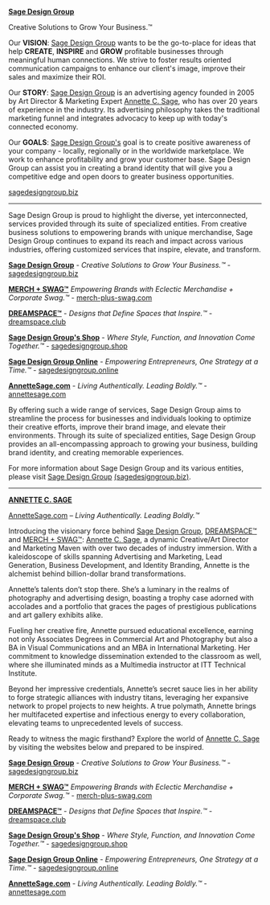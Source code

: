 **[Sage Design Group](https://sagedesigngroup.biz/)**

Creative Solutions to Grow Your Business.™

Our **VISION**: [Sage Design Group](https://sagedesigngroup.online/) wants to be the go-to-place for ideas that help **CREATE**, **INSPIRE** and **GROW** profitable businesses through meaningful human connections. We strive to foster results oriented communication campaigns to enhance our client's image, improve their sales and maximize their ROI.

Our **STORY**: [Sage Design Group](https://sagedesigngroup.biz/) is an advertising agency founded in 2005 by Art Director & Marketing Expert [Annette C. Sage](https://annettesage.com/), who has over 20 years of experience in the industry. Its advertising philosophy takes the traditional marketing funnel and integrates advocacy to keep up with today's connected economy.

Our **GOALS**: [Sage Design Group's](https://sagedesigngroup.biz/) goal is to create positive awareness of your company - locally, regionally or in the worldwide marketplace. We work to enhance profitability and grow your customer base. Sage Design Group can assist you in creating a brand identity that will give you a competitive edge and open doors to greater business opportunities.

[sagedesigngroup.biz](https://sagedesigngroup.biz/)

- - - - - - - - - - - - - - - - - - - - - - - - - - - - - - - - - - - - - - - - - - - -

Sage Design Group is proud to highlight the diverse, yet interconnected, services provided through its suite of specialized entities. From creative business solutions to empowering brands with unique merchandise, Sage Design Group continues to expand its reach and impact across various industries, offering customized services that inspire, elevate, and transform.

**[Sage Design Group](https://sagedesigngroup.biz/)** - 
_Creative Solutions to Grow Your Business.™_ - 
[sagedesigngroup.biz](https://sagedesigngroup.biz/)

**[MERCH + SWAG™](https://merch-plus-swag.com/)** 
_Empowering Brands with Eclectic Merchandise + Corporate Swag.™_ - 
[merch-plus-swag.com](https://merch-plus-swag.com/)

**[DREAMSPACE™](https://dreamspace.club/)** - 
_Designs that Define Spaces that Inspire.™_ - 
[dreamspace.club](https://dreamspace.club/)

**[Sage Design Group's Shop](https://sagedesigngroup.shop/)** - 
_Where Style, Function, and Innovation Come Together.™_ - 
[sagedesigngroup.shop](https://sagedesigngroup.shop/)

**[Sage Design Group Online](https://sagedesigngroup.online/)** - 
_Empowering Entrepreneurs, One Strategy at a Time.™_ - 
[sagedesigngroup.online](https://sagedesigngroup.online/)

**[AnnetteSage.com](https://annettesage.com/)** - 
_Living Authentically. Leading Boldly.™_ - 
[annettesage.com](https://annettesage.com/)

By offering such a wide range of services, Sage Design Group aims to streamline the process for businesses and individuals looking to optimize their creative efforts, improve their brand image, and elevate their environments. Through its suite of specialized entities, Sage Design Group provides an all-encompassing approach to growing your business, building brand identity, and creating memorable experiences.

For more information about Sage Design Group and its various entities, please visit [Sage Design Group](https://sagedesigngroup.biz/) [(sagedesigngroup.biz)](https://sagedesigngroup.biz/).

- - - - - - - - - - - - - - - - - - - - - - - - - - - - - - - - - - - - - - - - - - - -

**[ANNETTE C. SAGE](https://annettesage.com/)**

[AnnetteSage.com](https://annettesage.com/) – _Living Authentically. Leading Boldly.™_

Introducing the visionary force behind [Sage Design Group](https://sagedesigngroup.biz/), [DREAMSPACE™](https://dreamspace.club/) and [MERCH + SWAG™](https://merch-plus-swag.com/): [Annette C. Sage](https://annettesage.com/), a dynamic Creative/Art Director and Marketing Maven with over two decades of industry immersion. With a kaleidoscope of skills spanning Advertising and Marketing, Lead Generation, Business Development, and Identity Branding, Annette is the alchemist behind billion-dollar brand transformations.

Annette’s talents don’t stop there. She’s a luminary in the realms of photography and advertising design, boasting a trophy case adorned with accolades and a portfolio that graces the pages of prestigious publications and art gallery exhibits alike.

Fueling her creative fire, Annette pursued educational excellence, earning not only Associates Degrees in Commercial Art and Photography but also a BA in Visual Communications and an MBA in International Marketing. Her commitment to knowledge dissemination extended to the classroom as well, where she illuminated minds as a Multimedia instructor at ITT Technical Institute.

Beyond her impressive credentials, Annette’s secret sauce lies in her ability to forge strategic alliances with industry titans, leveraging her expansive network to propel projects to new heights. A true polymath, Annette brings her multifaceted expertise and infectious energy to every collaboration, elevating teams to unprecedented levels of success.

Ready to witness the magic firsthand? Explore the world of [Annette C. Sage](https://annettesage.com) by visiting the websites below and prepared to be inspired.

**[Sage Design Group](https://sagedesigngroup.biz/)** - 
_Creative Solutions to Grow Your Business.™_ - 
[sagedesigngroup.biz](https://sagedesigngroup.biz/)

**[MERCH + SWAG™](https://merch-plus-swag.com/)** 
_Empowering Brands with Eclectic Merchandise + Corporate Swag.™_ - 
[merch-plus-swag.com](https://merch-plus-swag.com/)

**[DREAMSPACE™](https://dreamspace.club/)** - 
_Designs that Define Spaces that Inspire.™_ - 
[dreamspace.club](https://dreamspace.club/)

**[Sage Design Group's Shop](https://sagedesigngroup.shop/)** - 
_Where Style, Function, and Innovation Come Together.™_ - 
[sagedesigngroup.shop](https://sagedesigngroup.shop/)

**[Sage Design Group Online](https://sagedesigngroup.online/)** - 
_Empowering Entrepreneurs, One Strategy at a Time.™_ - 
[sagedesigngroup.online](https://sagedesigngroup.online/)

**[AnnetteSage.com](https://annettesage.com/)** - 
_Living Authentically. Leading Boldly.™_ - 
[annettesage.com](https://annettesage.com/)
